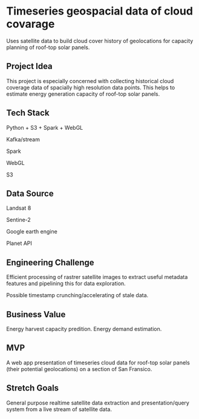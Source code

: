 # Timeseries geospacial data of cloud covarage

Uses satellite data to build cloud cover history of geolocations for capacity planning of roof-top solar panels.

## Project Idea 

This project is especially concerned with collecting historical cloud coverage data of spacially high resolution data points. This helps to estimate energy generation capacity of roof-top solar panels.

## Tech Stack

Python + S3 + Spark + WebGL

Kafka/stream

Spark

WebGL

S3


## Data Source

Landsat 8

Sentine-2

Google earth engine 

Planet API

## Engineering Challenge

Efficient processing of rastrer satellite images to extract useful metadata features and pipelining this for data exploration.

Possible timestamp crunching/accelerating of stale data.


## Business Value

Energy harvest capacity predition.
Energy demand estimation.

## MVP

A web app presentation of timeseries cloud data for roof-top solar panels (their potential geolocations) on a section of San Fransico.

## Stretch Goals

General purpose realtime satellite data extraction and presentation/query system from a live stream of satellite data.

